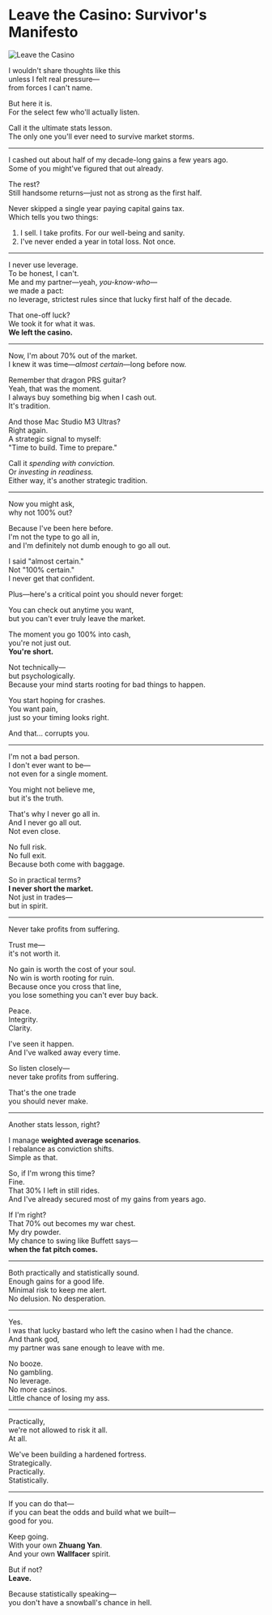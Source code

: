 # Leave the Casino: Survivor's Manifesto

![Leave the Casino](images/20250408-01.png)

I wouldn't share thoughts like this  
unless I felt real pressure—  
from forces I can't name.

But here it is.  
For the select few who'll actually listen.

Call it the ultimate stats lesson.  
The only one you'll ever need to survive market storms.

---

I cashed out about half of my decade-long gains a few years ago.  
Some of you might've figured that out already.

The rest?  
Still handsome returns—just not as strong as the first half.

Never skipped a single year paying capital gains tax.  
Which tells you two things:

1. I sell. I take profits. For our well-being and sanity.  
2. I've never ended a year in total loss. Not once.

---

I never use leverage.  
To be honest, I can't.  
Me and my partner—yeah, *you-know-who*—  
we made a pact:  
no leverage, strictest rules since that lucky first half of the decade.

That one-off luck?  
We took it for what it was.  
**We left the casino.**

---

Now, I'm about 70% out of the market.  
I knew it was time—*almost certain*—long before now.

Remember that dragon PRS guitar?  
Yeah, that was the moment.  
I always buy something big when I cash out.  
It's tradition.

And those Mac Studio M3 Ultras?  
Right again.  
A strategic signal to myself:  
"Time to build. Time to prepare."

Call it *spending with conviction.*  
Or *investing in readiness.*  
Either way, it's another strategic tradition.

---

Now you might ask,  
why not 100% out?

Because I've been here before.  
I'm not the type to go all in,  
and I'm definitely not dumb enough to go all out.

I said "almost certain."  
Not "100% certain."  
I never get that confident.

Plus—here's a critical point you should never forget:

You can check out anytime you want,  
but you can't ever truly leave the market.

The moment you go 100% into cash,  
you're not just out.  
**You're short.**

Not technically—  
but psychologically.  
Because your mind starts rooting for bad things to happen.

You start hoping for crashes.  
You want pain,  
just so your timing looks right.

And that… corrupts you.

---

I'm not a bad person.  
I don't ever want to be—  
not even for a single moment.

You might not believe me,  
but it's the truth.

That's why I never go all in.  
And I never go all out.  
Not even close.

No full risk.  
No full exit.  
Because both come with baggage.

So in practical terms?  
**I never short the market.**  
Not just in trades—  
but in spirit.

---

Never take profits from suffering.

Trust me—  
it's not worth it.

No gain is worth the cost of your soul.  
No win is worth rooting for ruin.  
Because once you cross that line,  
you lose something you can't ever buy back.

Peace.  
Integrity.  
Clarity.

I've seen it happen.  
And I've walked away every time.

So listen closely—  
never take profits from suffering.

That's the one trade  
you should never make.

---

Another stats lesson, right?

I manage **weighted average scenarios**.  
I rebalance as conviction shifts.  
Simple as that.

So, if I'm wrong this time?  
Fine.  
That 30% I left in still rides.  
And I've already secured most of my gains from years ago.

If I'm right?  
That 70% out becomes my war chest.  
My dry powder.  
My chance to swing like Buffett says—  
**when the fat pitch comes.**

---

Both practically and statistically sound.  
Enough gains for a good life.  
Minimal risk to keep me alert.  
No delusion. No desperation.

---

Yes.  
I was that lucky bastard who left the casino when I had the chance.  
And thank god,  
my partner was sane enough to leave with me.

No booze.  
No gambling.  
No leverage.  
No more casinos.  
Little chance of losing my ass.

---

Practically,  
we're not allowed to risk it all.  
At all.

We've been building a hardened fortress.  
Strategically.  
Practically.  
Statistically.

---

If you can do that—  
if you can beat the odds and build what we built—  
good for you.

Keep going.  
With your own **Zhuang Yan**.  
And your own **Wallfacer** spirit.

But if not?  
**Leave.**

Because statistically speaking—  
you don't have a snowball's chance in hell.
